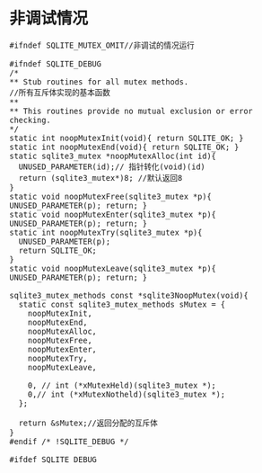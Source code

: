 # 非调试情况
<font face="微软雅黑" size="3px">

	#ifndef SQLITE_MUTEX_OMIT//非调试的情况运行

	#ifndef SQLITE_DEBUG
	/*
	** Stub routines for all mutex methods.
	//所有互斥体实现的基本函数
	**
	** This routines provide no mutual exclusion or error checking.
	*/
	static int noopMutexInit(void){ return SQLITE_OK; }
	static int noopMutexEnd(void){ return SQLITE_OK; }
	static sqlite3_mutex *noopMutexAlloc(int id){
	  UNUSED_PARAMETER(id);// 指针转化(void)(id)
	  return (sqlite3_mutex*)8; //默认返回8
	}
	static void noopMutexFree(sqlite3_mutex *p){ UNUSED_PARAMETER(p); return; }
	static void noopMutexEnter(sqlite3_mutex *p){ UNUSED_PARAMETER(p); return; }
	static int noopMutexTry(sqlite3_mutex *p){
	  UNUSED_PARAMETER(p);
	  return SQLITE_OK;
	}
	static void noopMutexLeave(sqlite3_mutex *p){ UNUSED_PARAMETER(p); return; }

	sqlite3_mutex_methods const *sqlite3NoopMutex(void){
	  static const sqlite3_mutex_methods sMutex = {
	    noopMutexInit,
	    noopMutexEnd,
	    noopMutexAlloc,
	    noopMutexFree,
	    noopMutexEnter,
	    noopMutexTry,
	    noopMutexLeave,

	    0, // int (*xMutexHeld)(sqlite3_mutex *);
	    0,// int (*xMutexNotheld)(sqlite3_mutex *);
	  };

	  return &sMutex;//返回分配的互斥体
	}
	#endif /* !SQLITE_DEBUG */

	#ifdef SQLITE_DEBUG


